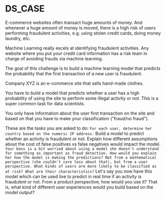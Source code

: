 # DS_CASE

E-commerce websites often transact huge amounts of money. And whenever a huge amount of money is moved, there is a high risk of users performing fraudulent activities, e.g. using stolen credit cards, doing money laundry, etc.

Machine Learning really excels at identifying fraudulent activities. Any website where you put your credit card information has a risk team in charge of avoiding frauds via machine learning.

The goal of this challenge is to build a machine learning model that predicts the probability that the first transaction of a new user is fraudulent.

Company XYZ is an e-commerce site that sells hand-made clothes.

You have to build a model that predicts whether a user has a high probability of using the site to perform some illegal activity or not. This is a super common task for data scientists.

You only have information about the user first transaction on the site and based on that you have to make your classification ("fraud/no fraud").

These are the tasks you are asked to do:
` For each user, determine her country based on the numeric IP address.
` Build a model to predict whether an activity is fraudulent or not. Explain how different assumptions about the cost of false positives vs false negatives would impact the model.
` Your boss is a bit worried about using a model she doesn't understand for something as important as fraud detection. How would you explain her how the model is making the predictions? Not from a mathematical perspective (she couldn't care less about that), but from a user perspective. What kinds of users are more likely to be classified as at risk? What are their characteristics?
` Let's say you now have this model which can be used live to predict in real time if an activity is fraudulent or not. From a product perspective, how would you use it? That is, what kind of different user experiences would you build based on the model output?
